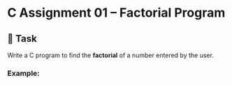 # C Assignment 01 – Factorial Program

## 🔧 Task

Write a C program to find the **factorial** of a number entered by the user.

### Example:
